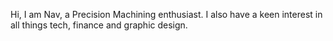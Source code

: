 Hi, I am Nav, a Precision Machining enthusiast. I also have a keen interest in all things tech, finance and graphic design.

<!---
Navumra21/Navumra21 is a ✨ special ✨ repository because its `README.md` (this file) appears on your GitHub profile.
You can click the Preview link to take a look at your changes.
--->
